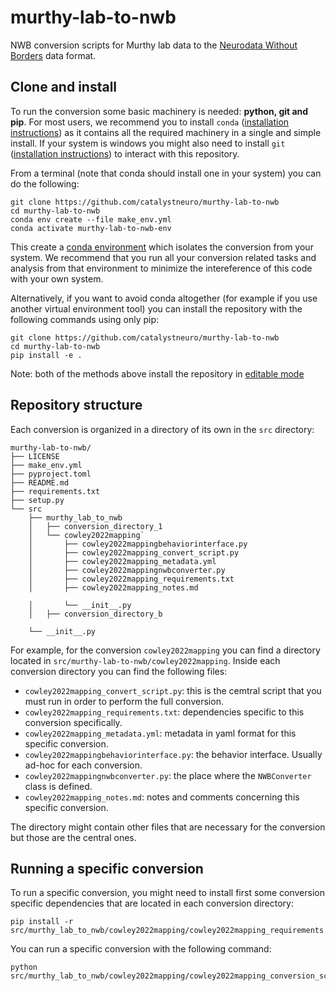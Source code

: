 # murthy-lab-to-nwb
NWB conversion scripts for Murthy lab data to the [Neurodata Without Borders](https://nwb-overview.readthedocs.io/) data format.

## Clone and install
To run the conversion some basic machinery is needed: **python, git and pip**. For most users, we recommend you to install `conda` ([installation instructions](https://docs.conda.io/en/latest/miniconda.html)) as it contains all the required machinery in a single and simple install. If your system is windows you might also need to install `git` ([installation instructions](https://github.com/git-guides/install-git)) to interact with this repository.

From a terminal (note that conda should install one in your system) you can do the following:

```
git clone https://github.com/catalystneuro/murthy-lab-to-nwb
cd murthy-lab-to-nwb
conda env create --file make_env.yml
conda activate murthy-lab-to-nwb-env
```
This create a [conda environment](https://docs.conda.io/projects/conda/en/latest/user-guide/concepts/environments.html) which isolates the conversion from your system. We recommend that you run all your conversion related tasks and analysis from that environment to minimize the intereference of this code with your own system.

Alternatively, if you want to avoid conda altogether (for example if you use another virtual environment tool) you can install the repository with the following commands using only pip:
```
git clone https://github.com/catalystneuro/murthy-lab-to-nwb
cd murthy-lab-to-nwb
pip install -e .
```

Note:
both of the methods above install the repository in [editable mode](https://pip.pypa.io/en/stable/cli/pip_install/#editable-installs)

## Repository structure
Each conversion is organized in a directory of its own in the `src` directory:

    murthy-lab-to-nwb/
    ├── LICENSE
    ├── make_env.yml
    ├── pyproject.toml
    ├── README.md
    ├── requirements.txt
    ├── setup.py
    └── src
        ├── murthy_lab_to_nwb
        │   ├── conversion_directory_1
        │   └── cowley2022mapping`
        │       ├── cowley2022mappingbehaviorinterface.py
        │       ├── cowley2022mapping_convert_script.py
        │       ├── cowley2022mapping_metadata.yml
        │       ├── cowley2022mappingnwbconverter.py
        │       ├── cowley2022mapping_requirements.txt
        │       ├── cowley2022mapping_notes.md

        │       └── __init__.py
        │   ├── conversion_directory_b

        └── __init__.py

 For example, for the conversion `cowley2022mapping` you can find a directory located in `src/murthy-lab-to-nwb/cowley2022mapping`. Inside each conversion directory you can find the following files:

* `cowley2022mapping_convert_script.py`: this is the cemtral script that you must run in order to perform the full conversion.
* `cowley2022mapping_requirements.txt`: dependencies specific to this conversion specifically.
* `cowley2022mapping_metadata.yml`: metadata in yaml format for this specific conversion.
* `cowley2022mappingbehaviorinterface.py`: the behavior interface. Usually ad-hoc for each conversion.
* `cowley2022mappingnwbconverter.py`: the place where the `NWBConverter` class is defined.
* `cowley2022mapping_notes.md`: notes and comments concerning this specific conversion.

The directory might contain other files that are necessary for the conversion but those are the central ones.

## Running a specific conversion
To run a specific conversion, you might need to install first some conversion specific dependencies that are located in each conversion directory:
```
pip install -r src/murthy_lab_to_nwb/cowley2022mapping/cowley2022mapping_requirements.txt
```

You can run a specific conversion with the following command:
```
python src/murthy_lab_to_nwb/cowley2022mapping/cowley2022mapping_conversion_script.py
```
